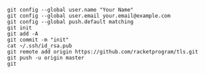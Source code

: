     git config --global user.name "Your Name"
    git config --global user.email your.email@example.com
    git config --global push.default matching
    git init
    git add -A
    git commit -m "init"
    cat ~/.ssh/id_rsa.pub
    git remote add origin https://github.com/racketprogram/tls.git
    git push -u origin master
    git